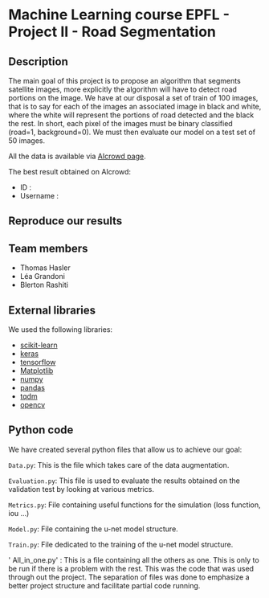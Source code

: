 # Machine Learning course EPFL - Project II -  Road Segmentation
## Description
The main goal of this project is to propose an algorithm that segments satellite images, more explicitly the algorithm will have to detect road portions on the image. We have at our disposal a set of train of 100 images, that is to say for each of the images an associated image in black and white, where the white will represent the portions of road detected and the black the rest. In short, each pixel of the images must be binary classified (road=1, background=0). We must then evaluate our model on a test set of 50 images.

All the data is available via [AIcrowd page](https://www.aicrowd.com/challenges/epfl-ml-road-segmentation).

The best result obtained on AIcrowd:
* ID :
* Username :

## Reproduce our results

## Team members
* Thomas Hasler
* Léa Grandoni
* Blerton Rashiti

## External libraries
We used the following libraries:
* [scikit-learn](https://scikit-learn.org/stable/)
* [keras](https://keras.io/)
* [tensorflow](https://www.tensorflow.org/install/)
* [Matplotlib](https://matplotlib.org/)
* [numpy](https://numpy.org/)
* [pandas](https://https://pandas.pydata.org/)
* [tqdm](https://tqdm.github.io/)
* [opencv](https://opencv.org/)

## Python code

We have created several python files that allow us to achieve our goal:

`Data.py`: This is the file which takes care of the data augmentation.

`Evaluation.py`: This file is used to evaluate the results obtained on the validation test by looking at various metrics.

`Metrics.py`: File containing useful functions for the simulation (loss function, iou ...) 

`Model.py`: File containing the u-net model structure.

`Train.py`: File dedicated to the training of  the u-net model structure.

' All_in_one.py' : This is a file containing all the others as one. This is only to be run if there is a problem with the rest. This was the code that was used through out the project. The separation of files was done to emphasize a better project structure and facilitate partial code running.
